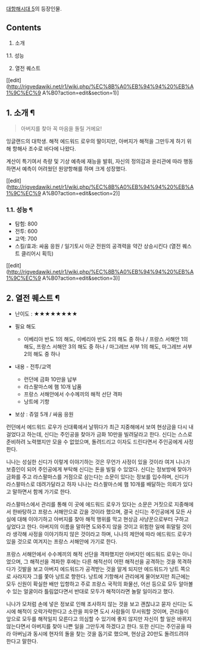 [대항해시대 5](%EB%8C%80%ED%95%AD%ED%95%B4%EC%8B%9C%EB%8C%80%205.md)의 등장인물.

## Contents

    

1. 소개 
    

1.1. 성능

2. 열전 퀘스트 

[[edit](http://rigvedawiki.net/r1/wiki.php/%EC%8B%A0%EB%94%94%20%EB%A1%9C%EC%9
A%B0?action=edit&section=1)]

## 1. 소개 ¶

> 아버지를 찾아 꼭 마음을 돌릴 거에요!

  
잉글랜드의 대학생. 해적 에드워드 로우의 딸이지만, 아버지가 해적을 그만두게 하기 위해 항해사 조수로 바다에 나왔다.

  

계산이 특기여서 측량 및 기상 예측에 재능을 발휘, 자신의 정의감과 윤리관에 따라 행동하면서 예측이 어려웠던 원양항해를 하며 크게 성장했다.

  

[[edit](http://rigvedawiki.net/r1/wiki.php/%EC%8B%A0%EB%94%94%20%EB%A1%9C%EC%9
A%B0?action=edit&section=2)]

### 1.1. 성능 ¶

  * 탐험: 800
  * 전투: 600
  * 교역: 700
  * 스킬/효과: 싸움 응원 / 일기토시 아군 전원의 공격력을 약간 상승시킨다 (열전 퀘스트 클리어시 획득)  

[[edit](http://rigvedawiki.net/r1/wiki.php/%EC%8B%A0%EB%94%94%20%EB%A1%9C%EC%9
A%B0?action=edit&section=3)]

## 2. 열전 퀘스트 ¶

  * 난이도 : ★★★★★★★★  

  * 필요 해도  

    * 이베리아 반도 1의 해도, 이베리아 반도 2의 해도 중 하나 / 프랑스 서해안 1의 해도, 프랑스 서해안 3의 해도 중 하나 / 마그레브 서부 1의 해도, 마그레브 서부 2의 해도 중 하나  

  * 내용 - 전투/교역  

    * 런던에 금화 10만을 납부
    * 라스팔마스에 햄 10개 납품
    * 프랑스 서해안에서 수수께끼의 해적 선단 격파
    * 낭트에 기항  

  * 보상 : 쥬얼 5개 / 싸움 응원  

런던에서 에드워드 로우가 신대륙에서 날뛰다가 최근 지중해에서 보여 현상금을 다시 내걸었다고 하는데, 신디는 주인공을 찾아가 금화 10만을
빌려달라고 한다. 신디는 스스로 준비하려 노력했지만 모을 수 없었으며, 돌려드리고 이자도 드린다면서 주인공에게 사정한다.

  

니나는 성실한 신디가 이렇게 이야기하는 것은 무언가 사정이 있을 것이라 여겨 니나가 보증인이 되어 주인공에게 부탁해 신디는 돈을 빌릴 수
있었다. 신디는 정보방에 찾아가 금화를 주고 라스팔마스를 거점으로 삼는다는 소문이 있다는 정보를 입수하며, 신디가 라스팔마스로 데려가달라고
하자 니나는 라스팔마스에 햄 10개를 배달하는 의뢰가 있다고 말하면서 함께 가기로 한다.

  

라스팔마스에서 관리를 통해 이 곳에 에드워드 로우가 있다는 소문은 거짓으로 지중해에서 한바탕하고 프랑스 서해안으로 갔을 것이라 했으며, 결국
신디는 주인공에게 모든 사실에 대해 이야기하고 아버지를 찾아 해적 행위를 막고 현상금 사냥꾼으로부터 구하고 싶었다고 한다. 아버지의 이름을
말하면 도와주지 않을 것이고 위험한 일에 휘말릴 것이라 생각해 사정을 이야기하지 않은 것이라고 하며, 니나의 제안에 따라 에드워드 로우가
있을 것으로 여겨지는 프랑스 서해안에 가기로 한다.

  

프랑스 서해안에서 수수께끼의 해적 선단을 격파했지만 아버지인 에드워드 로우는 아니었으며, 그 해적선을 격파한 후에는 다른 해적선이 어떤
해적선을 공격하는 것을 목격하다가 깃발을 보고 아버지 에드워드가 공격받는 것을 알게 되지만 에드워드가 낭트 쪽으로 사라지자 그를 쫓아 낭트로
향한다. 낭트에 기항해서 관리에게 물어보지만 최근에는 모두 신원이 확실한 배만 입항하고 주로 프랑스 국적의 화물선, 어선 등으로 모두 알아볼
수 있는 얼굴이라 틀림없다면서 반대로 모두가 해적이라면 놀랄 일이라고 했다.

  

니나가 모처럼 손에 넣은 정보로 인해 조사하지 않는 것을 보고 괜찮냐고 묻자 신디는 도시에 해적이 오락가락한다고 소란을 피우면 도시 사람들이
무서워할 것이며, 관리들이 앞으로 모두를 해적일지 모른다고 의심할 수 있기에 좋지 않지만 자신이 할 일은 바뀌지 않는다면서 아버지를 찾아
나쁜 일을 그만두게 하겠다고 한다. 또한 신디는 주인공을 따라 아버님과 동시에 현자의 돌을 찾는 것을 돕기로 했으며, 현상금 20만도
돌려드려야 한다고 말한다.

